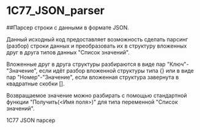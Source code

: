 1C77_JSON_parser
================

##Парсер строки с данными в формате JSON. 

Данный исходный код предоставляет возможность сделать парсинг (разбор) строки данных и преобразовать их в структуру вложенных друг в друга типов данных "Список значений".

Вложенные друг в друга структуры разбираются в виде пар "Ключ"-"Значение", если идёт разбор вложенной структуры типа {} или в виде пар "Номер"-"Значение", если вложенная структура завернута в квадратные скобки [].

Возвращаемое значение можно разбирать с помощью стандартной функции "Получить(<Имя поля>)" для типа переменной "Список значений".

1С77 JSON парсер
